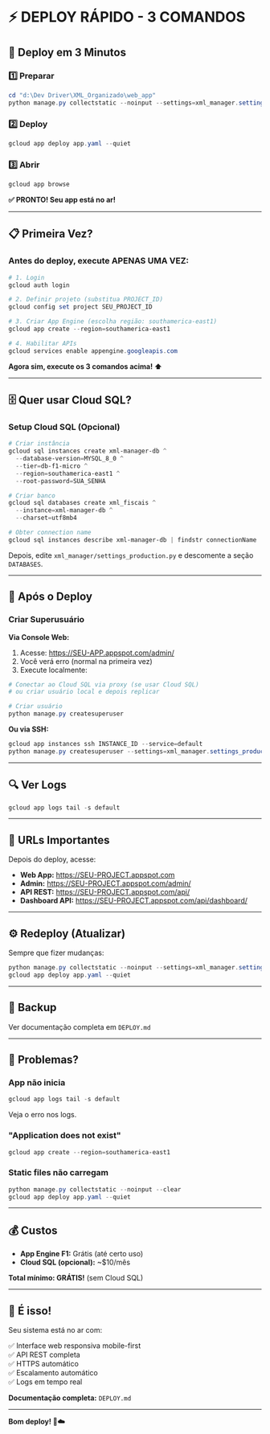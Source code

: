 # ⚡ DEPLOY RÁPIDO - 3 COMANDOS

## 🚀 Deploy em 3 Minutos

### 1️⃣ Preparar

```powershell
cd "d:\Dev Driver\XML_Organizado\web_app"
python manage.py collectstatic --noinput --settings=xml_manager.settings_production
```

### 2️⃣ Deploy

```powershell
gcloud app deploy app.yaml --quiet
```

### 3️⃣ Abrir

```powershell
gcloud app browse
```

**✅ PRONTO! Seu app está no ar!**

---

## 📋 Primeira Vez?

### Antes do deploy, execute APENAS UMA VEZ:

```powershell
# 1. Login
gcloud auth login

# 2. Definir projeto (substitua PROJECT_ID)
gcloud config set project SEU_PROJECT_ID

# 3. Criar App Engine (escolha região: southamerica-east1)
gcloud app create --region=southamerica-east1

# 4. Habilitar APIs
gcloud services enable appengine.googleapis.com
```

**Agora sim, execute os 3 comandos acima! ⬆️**

---

## 🗄️ Quer usar Cloud SQL?

### Setup Cloud SQL (Opcional)

```powershell
# Criar instância
gcloud sql instances create xml-manager-db ^
  --database-version=MYSQL_8_0 ^
  --tier=db-f1-micro ^
  --region=southamerica-east1 ^
  --root-password=SUA_SENHA

# Criar banco
gcloud sql databases create xml_fiscais ^
  --instance=xml-manager-db ^
  --charset=utf8mb4

# Obter connection name
gcloud sql instances describe xml-manager-db | findstr connectionName
```

Depois, edite `xml_manager/settings_production.py` e descomente a seção `DATABASES`.

---

## 📱 Após o Deploy

### Criar Superusuário

**Via Console Web:**
1. Acesse: https://SEU-APP.appspot.com/admin/
2. Você verá erro (normal na primeira vez)
3. Execute localmente:

```powershell
# Conectar ao Cloud SQL via proxy (se usar Cloud SQL)
# ou criar usuário local e depois replicar

# Criar usuário
python manage.py createsuperuser
```

**Ou via SSH:**
```powershell
gcloud app instances ssh INSTANCE_ID --service=default
python manage.py createsuperuser --settings=xml_manager.settings_production
```

---

## 🔍 Ver Logs

```powershell
gcloud app logs tail -s default
```

---

## 🎯 URLs Importantes

Depois do deploy, acesse:

- **Web App:** https://SEU-PROJECT.appspot.com
- **Admin:** https://SEU-PROJECT.appspot.com/admin/
- **API REST:** https://SEU-PROJECT.appspot.com/api/
- **Dashboard API:** https://SEU-PROJECT.appspot.com/api/dashboard/

---

## ⚙️ Redeploy (Atualizar)

Sempre que fizer mudanças:

```powershell
python manage.py collectstatic --noinput --settings=xml_manager.settings_production
gcloud app deploy app.yaml --quiet
```

---

## 💾 Backup

Ver documentação completa em `DEPLOY.md`

---

## 🐛 Problemas?

### App não inicia
```powershell
gcloud app logs tail -s default
```
Veja o erro nos logs.

### "Application does not exist"
```powershell
gcloud app create --region=southamerica-east1
```

### Static files não carregam
```powershell
python manage.py collectstatic --noinput --clear
gcloud app deploy app.yaml --quiet
```

---

## 💰 Custos

- **App Engine F1:** Grátis (até certo uso)
- **Cloud SQL (opcional):** ~$10/mês

**Total mínimo: GRÁTIS!** (sem Cloud SQL)

---

## 🎉 É isso!

Seu sistema está no ar com:

✅ Interface web responsiva mobile-first  
✅ API REST completa  
✅ HTTPS automático  
✅ Escalamento automático  
✅ Logs em tempo real  

**Documentação completa:** `DEPLOY.md`

---

**Bom deploy! 🚀☁️**
